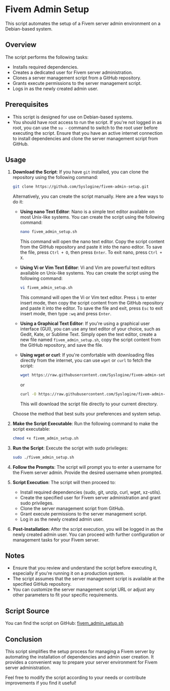 # Fivem Admin Setup

This script automates the setup of a Fivem server admin environment on a Debian-based system.

## Overview

The script performs the following tasks:

- Installs required dependencies.
- Creates a dedicated user for Fivem server administration.
- Clones a server management script from a GitHub repository.
- Grants execute permissions to the server management script.
- Logs in as the newly created admin user.

## Prerequisites

- This script is designed for use on Debian-based systems.
- You should have root access to run the script. If you're not logged in as root, you can use the `su -` command to switch to the root user before executing the script. Ensure that you have an active internet connection to install dependencies and clone the server management script from GitHub.


## Usage

1. **Download the Script**: If you have `git` installed, you can clone the repository using the following command:

    ```bash
    git clone https://github.com/Syslogine/fivem-admin-setup.git
    ```

    Alternatively, you can create the script manually. Here are a few ways to do it:

    - **Using nano Text Editor**: Nano is a simple text editor available on most Unix-like systems. You can create the script using the following command:

        ```bash
        nano fivem_admin_setup.sh
        ```

        This command will open the nano text editor. Copy the script content from the GitHub repository and paste it into the nano editor. To save the file, press `Ctrl + O`, then press `Enter`. To exit nano, press `Ctrl + X`.

    - **Using Vi or Vim Text Editor**: Vi and Vim are powerful text editors available on Unix-like systems. You can create the script using the following command:

        ```bash
        vi fivem_admin_setup.sh
        ```

        This command will open the Vi or Vim text editor. Press `i` to enter insert mode, then copy the script content from the GitHub repository and paste it into the editor. To save the file and exit, press `Esc` to exit insert mode, then type `:wq` and press `Enter`.

    - **Using a Graphical Text Editor**: If you're using a graphical user interface (GUI), you can use any text editor of your choice, such as Gedit, Kate, or Sublime Text. Simply open the text editor, create a new file named `fivem_admin_setup.sh`, copy the script content from the GitHub repository, and save the file.

    - **Using wget or curl**: If you're comfortable with downloading files directly from the internet, you can use `wget` or `curl` to fetch the script:

        ```bash
        wget https://raw.githubusercontent.com/Syslogine/fivem-admin-setup/main/fivem_admin_setup.sh
        ```

        or

        ```bash
        curl -O https://raw.githubusercontent.com/Syslogine/fivem-admin-setup/main/fivem_admin_setup.sh
        ```

        This will download the script file directly to your current directory.

    Choose the method that best suits your preferences and system setup.


2. **Make the Script Executable**: Run the following command to make the script executable:

    ```bash
    chmod +x fivem_admin_setup.sh
    ```

3. **Run the Script**: Execute the script with sudo privileges:

    ```bash
    sudo ./fivem_admin_setup.sh
    ```

4. **Follow the Prompts**: The script will prompt you to enter a username for the Fivem server admin. Provide the desired username when prompted.

5. **Script Execution**: The script will then proceed to:

    - Install required dependencies (sudo, git, unzip, curl, wget, xz-utils).
    - Create the specified user for Fivem server administration and grant sudo privileges.
    - Clone the server management script from GitHub.
    - Grant execute permissions to the server management script.
    - Log in as the newly created admin user.

6. **Post-Installation**: After the script execution, you will be logged in as the newly created admin user. You can proceed with further configuration or management tasks for your Fivem server.

## Notes

- Ensure that you review and understand the script before executing it, especially if you're running it on a production system.
- The script assumes that the server management script is available at the specified GitHub repository.
- You can customize the server management script URL or adjust any other parameters to fit your specific requirements.

## Script Source

You can find the script on GitHub: [fivem_admin_setup.sh](https://github.com/Syslogine/fivem-admin-setup/blob/main/fivem_admin_setup.sh)

## Conclusion

This script simplifies the setup process for managing a Fivem server by automating the installation of dependencies and admin user creation. It provides a convenient way to prepare your server environment for Fivem server administration.

Feel free to modify the script according to your needs or contribute improvements if you find it useful!
